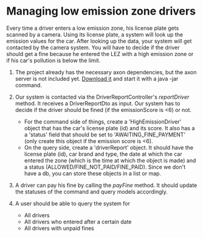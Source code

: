 # Managing low emission zone drivers

Every time a driver enters a low emission zone, his license plate gets scanned by a camera.
Using its license plate, a system will look up the emission values for the car.
After looking up the data, your system will get contacted by the camera system.
You will have to decide if the driver should get a fine because he entered the LEZ with a high emission zone or if his car's pollution is below the limit.

1. The project already has the necessary axon dependencies, but the axon server is not included yet.
[Download it](https://axoniq.io/product-overview/axon-server) and start it with a java -jar command.

2. Our system is contacted via the DriverReportController's _reportDriver_ method. 
It receives a DriverReportDto as input. Our system has to decide if the driver should be fined (if the emissionScore is <6) or not.
    - For the command side of things, create a 'HighEmissionDriver' object that has the car's license plate (id) and its score.
It also has a a 'status' field that should be set to 'AWAITING_FINE_PAYMENT' (only create this object if the emission score is <6).
    - On the query side, create a 'driverReport' object. It should have the license plate (id), car brand and type, the date at which the car entered the zone (which is the time at which the object is made) and a status (ALLOWED/FINE_NOT_PAID/FINE_PAID).
    Since we don't have a db, you can store these objects in a list or map.
3. A driver can pay his fine by calling the _payFine_ method. It should update the statuses of the command and query models accordingly.
4. A user should be able to query the system for
    - All drivers
    - All drivers who entered after a certain date
    - All drivers with unpaid fines    

    